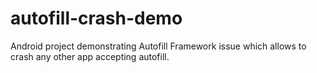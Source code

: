 # autofill-crash-demo
Android project demonstrating Autofill Framework issue which allows to crash any other app accepting autofill.
